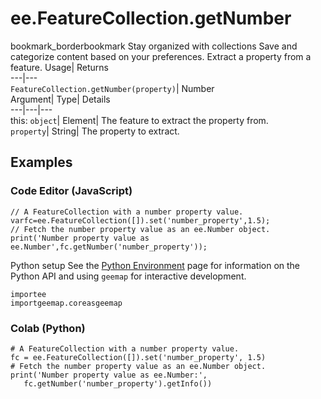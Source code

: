  
#  ee.FeatureCollection.getNumber
bookmark_borderbookmark Stay organized with collections  Save and categorize content based on your preferences. 
Extract a property from a feature. Usage| Returns  
---|---  
`FeatureCollection.getNumber(property)`| Number  
Argument| Type| Details  
---|---|---  
this: `object`| Element| The feature to extract the property from.  
`property`| String| The property to extract.  
## Examples
### Code Editor (JavaScript)
```
// A FeatureCollection with a number property value.
varfc=ee.FeatureCollection([]).set('number_property',1.5);
// Fetch the number property value as an ee.Number object.
print('Number property value as ee.Number',fc.getNumber('number_property'));
```

Python setup
See the [ Python Environment](https://developers.google.com/earth-engine/guides/python_install) page for information on the Python API and using `geemap` for interactive development.
```
importee
importgeemap.coreasgeemap
```

### Colab (Python)
```
# A FeatureCollection with a number property value.
fc = ee.FeatureCollection([]).set('number_property', 1.5)
# Fetch the number property value as an ee.Number object.
print('Number property value as ee.Number:',
   fc.getNumber('number_property').getInfo())
```

